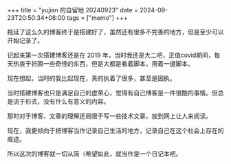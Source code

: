 +++
title = "yujian 的自留地 20240923"
date = 2024-09-23T20:50:34+08:00
tags = ["memo"]
+++

拖延了这么久的博客终于是搭建好了，虽然还有很多不完善的地方，但是至少可以开始记录了。

记起来第一次搭建博客还是在 2019 年，当时我还是大二吧，正值covid期间，每天热衷于折腾一些奇怪的东西，但是大都是看着脚本，用着一键脚本。

现在想起，当时的我比起现在，真的执着了很多，甚至是固执。

当时搭建博客也只是满足自己的虚荣心，觉得有自己博客是一件很酷的事情。但总是流于形式，没有什么有意义的内容。

那时对于博客、文章的理解还局限于写一些技术文章，放到网上让人来阅读。

现在，我更倾向于把博客当作记录自己生活的地方，记录自己在这个社会上存在的痕迹。

所以这次的博客就一切从简（希望如此，就当作是一个日记本吧。
